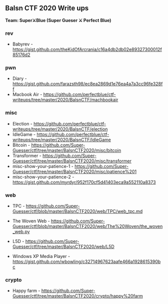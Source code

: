 ## Balsn CTF 2020 Write ups

**Team:  Super⚔️Blue (Super Gueser ⚔️ Perfect Blue)**

### rev

- Babyrev - https://gist.github.com/theKidOfArcrania/c16a4db2db02e89327300012f85176d2



### pwn

- Diary - https://gist.github.com/farazsth98/ec8ea2869d1e76ea4a7a3cc96fe328ff
- Macbook Air - https://github.com/perfectblue/ctf-writeups/tree/master/2020/BalsnCTF/machbookair



### misc

- Election - https://github.com/perfectblue/ctf-writeups/tree/master/2020/BalsnCTF/election
- IdleGame - https://github.com/perfectblue/ctf-writeups/tree/master/2020/BalsnCTF/IdleGame
- Bitcoin - https://github.com/Super-Guesser/ctf/tree/master/BalsnCTF2020/misc/bitcoin
- Transformer - https://github.com/Super-Guesser/ctf/tree/master/BalsnCTF2020/misc/transformer
- misc-show-your-patience-1 - https://github.com/Super-Guesser/ctf/tree/master/BalsnCTF2020/misc/patience%201
- misc-show-your-patience-2 - https://gist.github.com/myrdyr/952f170cf5d41403eca9a552110a8373



### web

- TPC - https://github.com/Super-Guesser/ctf/blob/master/BalsnCTF2020/web/TPC/web_tpc.md

- The Woven Web - https://github.com/Super-Guesser/ctf/blob/master/BalsnCTF2020/web/The%20Woven/the_woven_web.py

- L5D - https://github.com/Super-Guesser/ctf/tree/master/BalsnCTF2020/web/L5D
- Windows XP Media Player - https://gist.github.com/wbowling/c32714967623aafe466a1928615390bc



### crypto

- Happy farm - https://github.com/Super-Guesser/ctf/tree/master/BalsnCTF2020/crypto/happy%20farm
